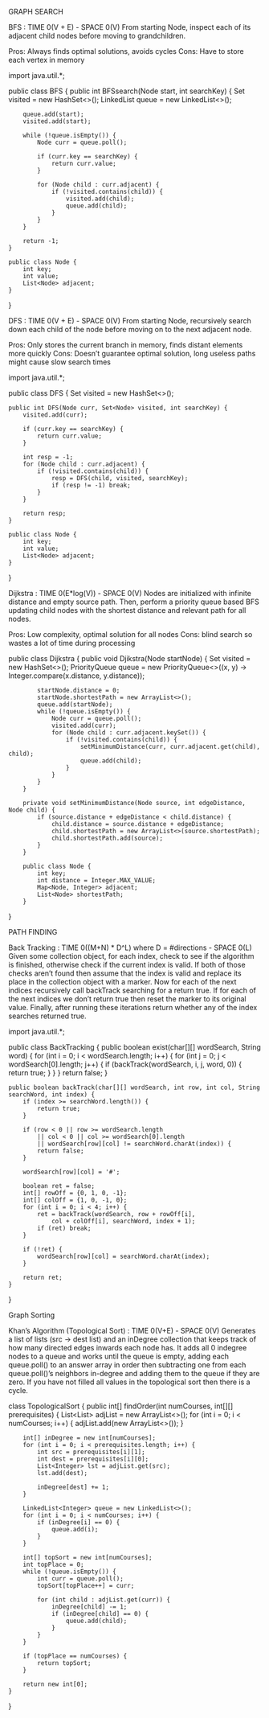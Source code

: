 GRAPH SEARCH

BFS  : TIME 0(V + E) - SPACE 0(V)
From starting Node, inspect each of its adjacent child nodes before moving to grandchildren.

Pros: Always finds optimal solutions, avoids cycles
Cons: Have to store each vertex in memory

import java.util.*;

public class BFS {
    public int BFSsearch(Node start, int searchKey) {
        Set<Node> visited = new HashSet<>();
        LinkedList<Node> queue = new LinkedList<>();

        queue.add(start);
        visited.add(start);

        while (!queue.isEmpty()) {
            Node curr = queue.poll();

            if (curr.key == searchKey) {
                return curr.value;
            }

            for (Node child : curr.adjacent) {
                if (!visited.contains(child)) {
                    visited.add(child);
                    queue.add(child);
                }
            }
        }

        return -1;
    }

    public class Node {
        int key;
        int value;
        List<Node> adjacent;
    }
}




DFS : TIME 0(V + E) - SPACE 0(V)
From starting Node, recursively search down each child of the node before moving on to the next adjacent node.

Pros: Only stores the current branch in memory, finds distant elements more quickly
Cons: Doesn’t guarantee optimal solution, long useless paths might cause slow search times

import java.util.*;

public class DFS {
    Set<Node> visited = new HashSet<>();

    public int DFS(Node curr, Set<Node> visited, int searchKey) {
        visited.add(curr);

        if (curr.key == searchKey) {
            return curr.value;
        }

        int resp = -1;
        for (Node child : curr.adjacent) {
            if (!visited.contains(child)) {
                resp = DFS(child, visited, searchKey);
                if (resp != -1) break;
            }
        }

        return resp;
    }

    public class Node {
        int key;
        int value;
        List<Node> adjacent;
    }
}







Dijkstra  : TIME 0(E*log(V)) - SPACE 0(V)
Nodes are initialized with infinite distance and empty source path. Then, perform a priority queue based BFS updating child nodes with the shortest distance and relevant path for all nodes.

Pros: Low complexity, optimal solution for all nodes
Cons: blind search so wastes a lot of time during processing

public class Dijkstra {
        public void Djikstra(Node startNode) {
            Set<Node> visited = new HashSet<>();
            PriorityQueue<Node> queue = new PriorityQueue<>((x, y) -> Integer.compare(x.distance, y.distance));

            startNode.distance = 0;
            startNode.shortestPath = new ArrayList<>();
            queue.add(startNode);
            while (!queue.isEmpty()) {
                Node curr = queue.poll();
                visited.add(curr);
                for (Node child : curr.adjacent.keySet()) {
                    if (!visited.contains(child)) {
                        setMinimumDistance(curr, curr.adjacent.get(child), child);
                        queue.add(child);
                    }
                }
            }
        }

        private void setMinimumDistance(Node source, int edgeDistance, Node child) {
            if (source.distance + edgeDistance < child.distance) {
                child.distance = source.distance + edgeDistance;
                child.shortestPath = new ArrayList<>(source.shortestPath);
                child.shortestPath.add(source);
            }
        }

        public class Node {
            int key;
            int distance = Integer.MAX_VALUE;
            Map<Node, Integer> adjacent;
            List<Node> shortestPath;
        }
}





PATH FINDING

Back Tracking : TIME 0((M+N) * D^L) where D = #directions - SPACE 0(L)
Given some collection object, for each index, check to see if the algorithm is finished, otherwise check if the current index is valid. If both of those checks aren’t found then assume that the index is valid and replace its place in the collection object with a marker. Now for each of the next indices recursively call backTrack searching for a return true. If for each of the next indices we don’t return true then reset the marker to its original value. Finally, after running these iterations return whether any of the index searches returned true.

import java.util.*;

public class BackTracking {
    public boolean exist(char[][] wordSearch, String word) {
            for (int i = 0; i < wordSearch.length; i++) {
                for (int j = 0; j < wordSearch[0].length; j++) {
                    if (backTrack(wordSearch, i, j, word, 0)) {
                        return true;
                    }
                }
            }
            return false;
       }

    public boolean backTrack(char[][] wordSearch, int row, int col, String                   searchWord, int index) {
        if (index >= searchWord.length()) {
            return true;
        }

        if (row < 0 || row >= wordSearch.length 
            || col < 0 || col >= wordSearch[0].length
            || wordSearch[row][col] != searchWord.charAt(index)) {
            return false;
        }

        wordSearch[row][col] = '#';

        boolean ret = false;
        int[] rowOff = {0, 1, 0, -1};
        int[] colOff = {1, 0, -1, 0};
        for (int i = 0; i < 4; i++) {
            ret = backTrack(wordSearch, row + rowOff[i], 
                col + colOff[i], searchWord, index + 1);
            if (ret) break;
        }

        if (!ret) {
            wordSearch[row][col] = searchWord.charAt(index);
        }

        return ret;
    }
}








Graph Sorting

Khan’s Algorithm (Topological Sort) : TIME 0(V+E) - SPACE 0(V)
Generates a list of lists (src -> dest list) and an inDegree collection that keeps track of how many directed edges inwards each node has. It adds all 0 indegree nodes to a queue and works until the queue is empty, adding each queue.poll() to an answer array in order then subtracting one from each queue.poll()’s neighbors in-degree and adding them to the queue if they are zero. If you have not filled all values in the topological sort then there is a cycle.

class TopologicalSort {
    public int[] findOrder(int numCourses, int[][] prerequisites) {
        List<List<Integer>> adjList = new ArrayList<>();
        for (int i = 0; i < numCourses; i++) {
            adjList.add(new ArrayList<>());
        }
        
        int[] inDegree = new int[numCourses];
        for (int i = 0; i < prerequisites.length; i++) {
            int src = prerequisites[i][1];
            int dest = prerequisites[i][0];
            List<Integer> lst = adjList.get(src);
            lst.add(dest);
            
            inDegree[dest] += 1;
        }
        
        LinkedList<Integer> queue = new LinkedList<>();
        for (int i = 0; i < numCourses; i++) {
            if (inDegree[i] == 0) {
                queue.add(i);
            }
        }
        
        int[] topSort = new int[numCourses];
        int topPlace = 0;
        while (!queue.isEmpty()) {
            int curr = queue.poll();
            topSort[topPlace++] = curr;
            
            for (int child : adjList.get(curr)) {
                inDegree[child] -= 1;
                if (inDegree[child] == 0) {
                    queue.add(child);
                }
            }
        }
        
        if (topPlace == numCourses) {
            return topSort;
        }
        
        return new int[0];
    }
}



